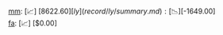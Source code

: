 [mm](record/mm/summary.md): [📈] [$8622.60]  
[ly](record/ly/summary.md): [📉] [$-1649.00]  
[fa](record/fa/summary.md): [📈] [$0.00]  
